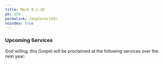 ```yaml
---
title: Mark 8.1-10
pk: 159
permalink: /explore/159/
noindex: true
---
```


### Upcoming Services

God willing, this Gospel will be proclaimed at the following services over the next year:


